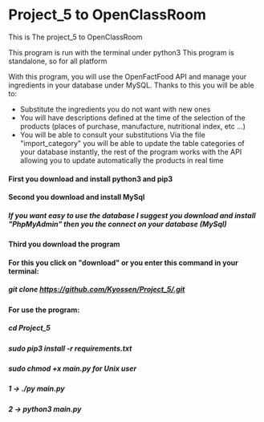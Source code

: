 # Project_5 to OpenClassRoom

This is The project_5 to OpenClassRoom

This program is run with the terminal under python3
This program is standalone, so for all platform

With this program, you will use the OpenFactFood API and manage your ingredients in your database under MySQL.
Thanks to this you will be able to:
- Substitute the ingredients you do not want with new ones
- You will have descriptions defined at the time of the selection of the products (places of purchase, manufacture, nutritional index, etc ...)
- You will be able to consult your substitutions
Via the file "import_category" you will be able to update the table categories of your database instantly, the rest of the program works with the API allowing you to update automatically the products in real time

#### First you download and install python3 and pip3  
#### Second you download and install MySql
##### If you want easy to use the database I suggest you download and install "PhpMyAdmin" then you the connect on your database (MySql)
#### Third you download the program
#### For this you click on "download" or you enter this command in your terminal:
##### git clone https://github.com/Kyossen/Project_5/.git

#### For use the program:
##### cd Project_5
##### sudo pip3 install -r requirements.txt
##### sudo chmod +x main.py for Unix user
##### 1 -> ./py main.py
##### 2 -> python3 main.py
